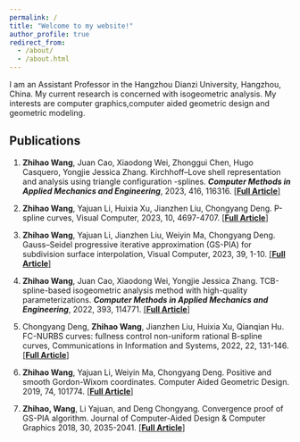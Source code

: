 ```yaml
---
permalink: /
title: "Welcome to my website!"
author_profile: true
redirect_from: 
  - /about/
  - /about.html
---
```

I am an Assistant Professor in the Hangzhou Dianzi University, Hangzhou, China. My current research is concerned with isogeometric analysis. My interests are computer graphics,computer aided geometric design and geometric modeling.


Publications
------
 1. **Zhihao Wang**, Juan Cao, Xiaodong Wei, Zhonggui Chen, Hugo Casquero, Yongjie Jessica Zhang. Kirchhoff–Love shell representation and analysis using triangle configuration -splines. ***Computer Methods in Applied Mechanics and Engineering***, 2023, 416, 116316. [[**Full Article**]](https://www.sciencedirect.com/science/article/abs/pii/S0045782523004401)

 2. **Zhihao Wang**, Yajuan Li, Huixia Xu, Jianzhen Liu, Chongyang Deng. P-spline curves, Visual Computer, 2023, 10, 4697-4707.  [[**Full Article**]](https://link.springer.com/article/10.1007/s00371-022-02618-8)

 3. **Zhihao Wang**, Yajuan Li, Jianzhen Liu, Weiyin Ma, Chongyang Deng. Gauss–Seidel progressive iterative approximation (GS-PIA) for subdivision surface interpolation, Visual Computer, 2023, 39, 1-10. [[**Full Article**]](https://link.springer.com/article/10.1007/s00371-021-02318-9)


 4. **Zhihao Wang**, Juan Cao, Xiaodong Wei, Yongjie Jessica Zhang. TCB-spline-based isogeometric analysis method with high-quality parameterizations. ***Computer Methods in Applied Mechanics and Engineering***, 2022, 393, 114771. [[**Full Article**]](https://www.sciencedirect.com/science/article/abs/pii/S0045782522001153)

 5. Chongyang Deng, **Zhihao Wang**, Jianzhen Liu, Huixia Xu, Qianqian Hu. FC-NURBS curves: fullness control non-uniform rational B-spline curves, Communications in Information and Systems, 2022, 22, 131-146. [[**Full Article**]](https://www.intlpress.com/site/pub/pages/journals/items/cis/content/vols/0022/0001/a006/)

 6. **Zhihao Wang**, Yajuan Li, Weiyin Ma, Chongyang Deng. Positive and smooth Gordon-Wixom coordinates. Computer Aided Geometric Design. 2019, 74, 101774. [[**Full Article**]](https://www.sciencedirect.com/science/article/abs/pii/S0167839619300834)

 7. **Zhihao, Wang**, Li Yajuan, and Deng Chongyang. Convergence proof of GS-PIA algorithm. Journal of Computer-Aided Design & Computer Graphics 2018, 30, 2035-2041. [[**Full Article**]](https://www.jcad.cn/en/article/doi/10.3724/SP.J.1089.2018.17099?viewType=citedby-info)


<!-- Getting started
======
1. Register a GitHub account if you don't have one and confirm your e-mail (required!)
1. Fork [this repository](https://github.com/academicpages/academicpages.github.io) by clicking the "fork" button in the top right. 
1. Go to the repository's settings (rightmost item in the tabs that start with "Code", should be below "Unwatch"). Rename the repository "[your GitHub username].github.io", which will also be your website's URL.
1. Set site-wide configuration and create content & metadata (see below -- also see [this set of diffs](http://archive.is/3TPas) showing what files were changed to set up [an example site](https://getorg-testacct.github.io) for a user with the username "getorg-testacct")
1. Upload any files (like PDFs, .zip files, etc.) to the files/ directory. They will appear at https://[your GitHub username].github.io/files/example.pdf.  
1. Check status by going to the repository settings, in the "GitHub pages" section

Site-wide configuration
------
The main configuration file for the site is in the base directory in [_config.yml](https://github.com/academicpages/academicpages.github.io/blob/master/_config.yml), which defines the content in the sidebars and other site-wide features. You will need to replace the default variables with ones about yourself and your site's github repository. The configuration file for the top menu is in [_data/navigation.yml](https://github.com/academicpages/academicpages.github.io/blob/master/_data/navigation.yml). For example, if you don't have a portfolio or blog posts, you can remove those items from that navigation.yml file to remove them from the header. 

Create content & metadata
------
For site content, there is one markdown file for each type of content, which are stored in directories like _publications, _talks, _posts, _teaching, or _pages. For example, each talk is a markdown file in the [_talks directory](https://github.com/academicpages/academicpages.github.io/tree/master/_talks). At the top of each markdown file is structured data in YAML about the talk, which the theme will parse to do lots of cool stuff. The same structured data about a talk is used to generate the list of talks on the [Talks page](https://academicpages.github.io/talks), each [individual page](https://academicpages.github.io/talks/2012-03-01-talk-1) for specific talks, the talks section for the [CV page](https://academicpages.github.io/cv), and the [map of places you've given a talk](https://academicpages.github.io/talkmap.html) (if you run this [python file](https://github.com/academicpages/academicpages.github.io/blob/master/talkmap.py) or [Jupyter notebook](https://github.com/academicpages/academicpages.github.io/blob/master/talkmap.ipynb), which creates the HTML for the map based on the contents of the _talks directory).

**Markdown generator**

I have also created [a set of Jupyter notebooks](https://github.com/academicpages/academicpages.github.io/tree/master/markdown_generator
) that converts a CSV containing structured data about talks or presentations into individual markdown files that will be properly formatted for the academicpages template. The sample CSVs in that directory are the ones I used to create my own personal website at stuartgeiger.com. My usual workflow is that I keep a spreadsheet of my publications and talks, then run the code in these notebooks to generate the markdown files, then commit and push them to the GitHub repository.

How to edit your site's GitHub repository
------
Many people use a git client to create files on their local computer and then push them to GitHub's servers. If you are not familiar with git, you can directly edit these configuration and markdown files directly in the github.com interface. Navigate to a file (like [this one](https://github.com/academicpages/academicpages.github.io/blob/master/_talks/2012-03-01-talk-1.md) and click the pencil icon in the top right of the content preview (to the right of the "Raw | Blame | History" buttons). You can delete a file by clicking the trashcan icon to the right of the pencil icon. You can also create new files or upload files by navigating to a directory and clicking the "Create new file" or "Upload files" buttons. 

Example: editing a markdown file for a talk
![Editing a markdown file for a talk](/images/editing-talk.png)

For more info
------
More info about configuring academicpages can be found in [the guide](https://academicpages.github.io/markdown/). The [guides for the Minimal Mistakes theme](https://mmistakes.github.io/minimal-mistakes/docs/configuration/) (which this theme was forked from) might also be helpful. -->
